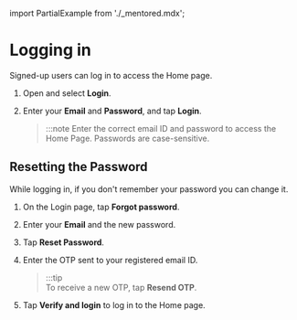 import PartialExample from './_mentored.mdx';

# Logging in

Signed-up users can log in to access the Home page.

1.  Open <PartialExample mentored /> and select **Login**.

2.  Enter your **Email** and **Password**, and tap **Login**.

    > :::note
    > Enter the correct email ID and password to access the Home Page. Passwords are case-sensitive.
    

## Resetting the Password

While logging in, if you don't remember your password you can change it.

1. On the Login page, tap **Forgot password**.
2. Enter your **Email** and the new password.
3. Tap **Reset Password**.
4. Enter the OTP sent to your registered email ID.

    > :::tip  
    > To receive a new OTP, tap **Resend OTP**.

5. Tap **Verify and login** to log in to the Home page.
